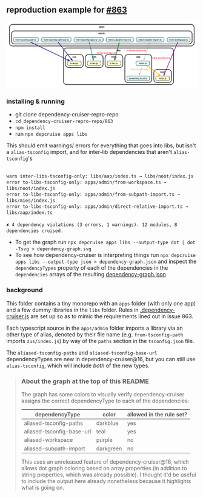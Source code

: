 ## reproduction example for [#863](https://github.com/sverweij/dependency-cruiser/issues/863)

![Dependency Graph](dependency-graph.svg)

### installing & running

- git clone dependency-cruiser-repro-repo
- `cd dependency-cruiser-repro-repo/863`
- `npm install`
- run `npx depcruise apps libs`

This should emit warnings/ errors for everything that goes into libs, but isn't
a `alias-tsconfig` import, and for inter-lib dependencies that aren't `alias-tsconfig`'s

```

warn inter-libs-tsconfig-only: libs/aap/index.ts → libs/noot/index.js
error to-libs-tsconfig-only: apps/admin/from-workspace.ts → libs/noot/index.js
error to-libs-tsconfig-only: apps/admin/from-subpath-import.ts → libs/mies/index.js
error to-libs-tsconfig-only: apps/admin/direct-relative-import.ts → libs/aap/index.ts

✘ 4 dependency violations (3 errors, 1 warnings). 12 modules, 8 dependencies cruised.

```

- To get the graph run `npx depcruise apps libs --output-type dot | dot -Tsvg > dependency-graph.svg`
- To see how dependency-cruiser is interpreting things run
  `npx depcruise apps libs --output-type json > dependency-graph.json` and
  inspect the `dependencyTypes` property of each of the dependencies in the
  `dependencies` arrays of the resulting [dependency-graph.json](./dependency-graph.json)

### background

This folder contains a tiny monorepo with an `apps` folder (with only one app) and
a few dummy libraries in the `libs` folder. Rules in
[.dependency-cruiser.js](./.dependency-cruiser.js) are set up so as to mimic the
requirements lined out in issue 863.

Each typescript source in the `apps/admin` folder imports a library via an other
type of alias, denoted by their file name (e.g. `from-tsconfig-path` imports
`zus/index.js`) by way of the `paths` section in the `tsconfig.json` file.

The `aliased-tsconfig-paths` and `aliased-tsconfig-base-url` dependencyTypes are
new in dependency-cruiser@16, but you can still use `alias-tsconfig`, which will
include _both_ of the new types.

> ### About the graph at the top of this README
>
> The graph has some colors to visually verify dependency-cruiser assigns the
> correct dependencyType to each of the dependencies:
>
> | dependencyType            | color     | allowed in the rule set? |
> | ------------------------- | --------- | ------------------------ |
> | aliased-tsconfig-paths    | darkblue  | yes                      |
> | aliased-tsconfig-base-url | teal      | yes                      |
> | aliased-workspace         | purple    | no                       |
> | aliased-subpath-import    | darkgreen | no                       |
>
> This uses an unreleased feature of dependency-cruiser@16, which allows
> dot graph coloring based on array properties (in addition to string properties,
> which was already possible).
> I thought it'd be useful to include the output here already nonetheless
> because it highlights what is going on.
